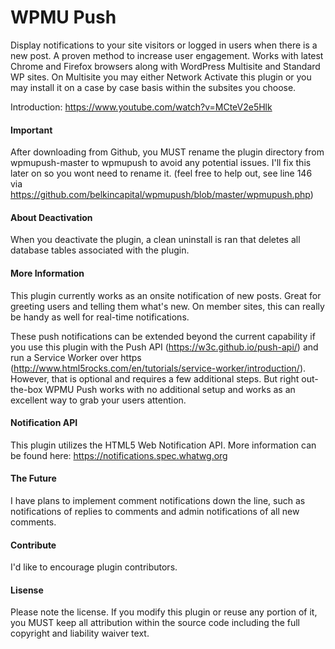 # WPMU Push
Display notifications to your site visitors or logged in users when there is a new post. A proven method to increase user engagement. Works with latest Chrome and Firefox browsers along with WordPress Multisite and Standard WP sites. On Multisite you may either Network Activate this plugin or you may install it on a case by case basis within the subsites you choose.

Introduction: https://www.youtube.com/watch?v=MCteV2e5Hlk

#### Important
After downloading from Github, you MUST rename the plugin directory from wpmupush-master to wpmupush to avoid any potential issues. I'll fix this later on so you wont need to rename it. (feel free to help out, see line 146 via https://github.com/belkincapital/wpmupush/blob/master/wpmupush.php)

#### About Deactivation
When you deactivate the plugin, a clean uninstall is ran that deletes all database tables associated with the plugin.

#### More Information
This plugin currently works as an onsite notification of new posts. Great for greeting users and telling them what's new. On member sites, this can really be handy as well for real-time notifications.

These push notifications can be extended beyond the current capability if you use this plugin with the Push API (https://w3c.github.io/push-api/) and run a Service Worker over https (http://www.html5rocks.com/en/tutorials/service-worker/introduction/). However, that is optional and requires a few additional steps. But right out-the-box WPMU Push works with no additional setup and works as an excellent way to grab your users attention.

#### Notification API
This plugin utilizes the HTML5 Web Notification API. More information can be found here: https://notifications.spec.whatwg.org

#### The Future
I have plans to implement comment notifications down the line, such as notifications of replies to comments and admin notifications of all new comments.

#### Contribute
I'd like to encourage plugin contributors.

#### Lisense
Please note the license. If you modify this plugin or reuse any portion of it, you MUST keep all attribution within the source code including the full copyright and liability waiver text.
